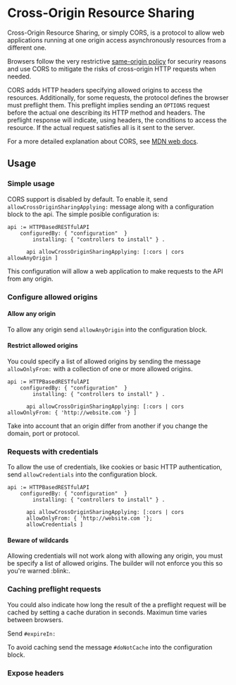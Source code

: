 # Cross-Origin Resource Sharing 

Cross-Origin Resource Sharing, or simply CORS, is a protocol to allow web applications running at one origin access asynchronously resources from a different one.

Browsers follow the very restrictive [same-origin policy](https://developer.mozilla.org/en-US/docs/Web/Security/Same-origin_policy) for securiry reasons and use CORS to mitigate the risks of cross-origin HTTP requests when needed.

CORS adds HTTP headers specifying allowed origins to access the resources. Additionally, for some requests, the protocol defines the browser must preflight them. This preflight implies sending an `OPTIONS` request before the actual one describing its HTTP method and headers. The preflight response will indicate, using headers, the conditions to access the resource. If the actual request satisfies all is it sent to the server. 

For a more detailed explanation about CORS, see [MDN web docs](https://developer.mozilla.org/en-US/docs/Web/HTTP/CORS).

## Usage

### Simple usage

CORS support is disabled by default. To enable it, send `allowCrossOriginSharingApplying:` message along with a configuration block to the api. The simple posible configuration is:

```` smalltalk
api := HTTPBasedRESTfulAPI
    configuredBy: { "configuration"  }
		installing: { "controllers to install" } .

	  api allowCrossOriginSharingApplying: [:cors | cors allowAnyOrigin ]
````

This configuration will allow a web application to make requests to the API from any origin.

### Configure allowed origins

#### Allow any origin

To allow any origin send `allowAnyOrigin` into the configuration block.

#### Restrict allowed origins

You could specify a list of allowed origins by sending the message `allowOnlyFrom:` with a collection of one or more allowed origins.

```` smalltalk
api := HTTPBasedRESTfulAPI
    configuredBy: { "configuration"  }
		installing: { "controllers to install" } .

	  api allowCrossOriginSharingApplying: [:cors | cors allowOnlyFrom: { 'http://website.com '} ]
````

Take into account that an origin differ from another if you change the domain, port or protocol.

### Requests with credentials

To allow the use of credentials, like cookies or basic HTTP authentication, send `allowCredentials` into the configuration block.

```` smalltalk
api := HTTPBasedRESTfulAPI
    configuredBy: { "configuration"  }
		installing: { "controllers to install" } .

	  api allowCrossOriginSharingApplying: [:cors | cors 
      allowOnlyFrom: { 'http://website.com '};
      allowCredentials ]
````

#### Beware of wildcards

Allowing credentials will not work along with allowing any origin, you must be specify a list of allowed origins. The builder will not enforce you this so you're warned :blink:.

### Caching preflight requests

You could also indicate how long the result of the a preflight request will be cached by setting a cache duration in seconds. Maximun time varies between browsers.

Send `#expireIn:`

To avoid caching send the message `#doNotCache` into the configuration block.

### Expose headers


